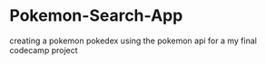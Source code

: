 # Pokemon-Search-App
 creating a pokemon pokedex using the pokemon api for a my final codecamp project
